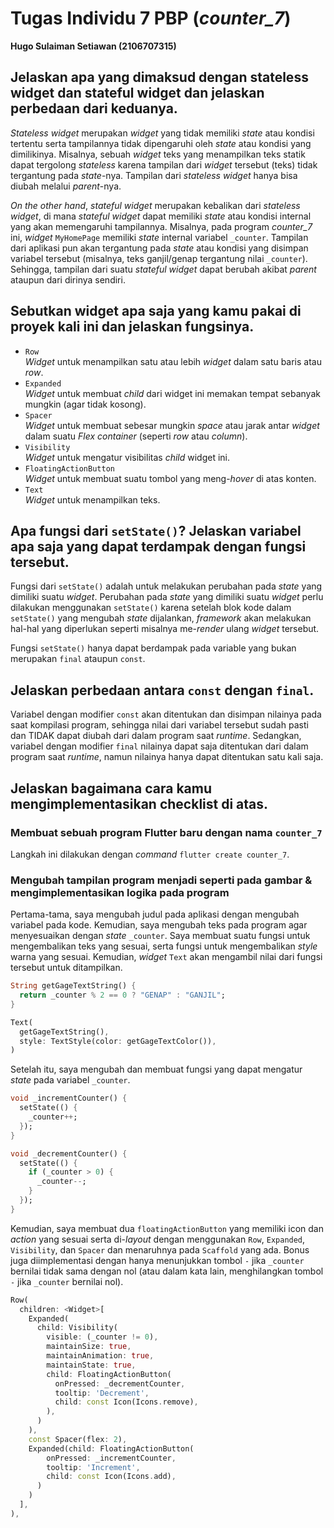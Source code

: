 # Tugas Individu 7 PBP (*counter_7*)
**Hugo Sulaiman Setiawan (2106707315)**

## Jelaskan apa yang dimaksud dengan stateless widget dan stateful widget dan jelaskan perbedaan dari keduanya.      
*Stateless widget* merupakan *widget* yang tidak memiliki *state* atau kondisi tertentu serta tampilannya tidak dipengaruhi oleh *state* atau kondisi yang dimilikinya. Misalnya, sebuah *widget* teks yang menampilkan teks statik dapat tergolong *stateless* karena tampilan dari *widget* tersebut (teks) tidak tergantung pada *state*-nya. Tampilan dari *stateless widget* hanya bisa diubah melalui *parent*-nya.

*On the other hand*, *stateful widget* merupakan kebalikan dari *stateless widget*, di mana *stateful widget* dapat memiliki *state* atau kondisi internal yang akan memengaruhi tampilannya. Misalnya, pada program *counter_7* ini, *widget* `MyHomePage` memiliki *state* internal variabel `_counter`. Tampilan dari aplikasi pun akan tergantung pada *state* atau kondisi yang disimpan variabel tersebut (misalnya, teks ganjil/genap tergantung nilai `_counter`). Sehingga, tampilan dari suatu *stateful widget* dapat berubah akibat *parent* ataupun dari dirinya sendiri.

## Sebutkan widget apa saja yang kamu pakai di proyek kali ini dan jelaskan fungsinya.   
- `Row` <br> *Widget* untuk menampilkan satu atau lebih *widget* dalam satu baris atau *row*.
- `Expanded` <br> *Widget* untuk membuat *child* dari widget ini memakan tempat sebanyak mungkin (agar tidak kosong).
- `Spacer` <br> *Widget* untuk membuat sebesar mungkin *space* atau jarak antar *widget* dalam suatu *Flex container* (seperti *row* atau *column*).
- `Visibility` <br> *Widget* untuk mengatur visibilitas *child* widget ini.
- `FloatingActionButton` <br> *Widget* untuk membuat suatu tombol yang meng-*hover* di atas konten.
- `Text` <br> *Widget* untuk menampilkan teks.

## Apa fungsi dari `setState()`? Jelaskan variabel apa saja yang dapat terdampak dengan fungsi tersebut.   
Fungsi dari `setState()` adalah untuk melakukan perubahan pada *state* yang dimiliki suatu *widget*. Perubahan pada *state* yang dimiliki suatu *widget* perlu dilakukan menggunakan `setState()` karena setelah blok kode dalam `setState()` yang mengubah *state* dijalankan, *framework* akan melakukan hal-hal yang diperlukan seperti misalnya me-*render* ulang *widget* tersebut.

Fungsi `setState()` hanya dapat berdampak pada variable yang bukan merupakan `final` ataupun `const`.

## Jelaskan perbedaan antara `const` dengan `final`.     
Variabel dengan modifier `const` akan ditentukan dan disimpan nilainya pada saat kompilasi program, sehingga nilai dari variabel tersebut sudah pasti dan TIDAK dapat diubah dari dalam program saat *runtime*. Sedangkan, variabel dengan modifier `final` nilainya dapat saja ditentukan dari dalam program saat *runtime*, namun nilainya hanya dapat ditentukan satu kali saja.

## Jelaskan bagaimana cara kamu mengimplementasikan checklist di atas.  
### Membuat sebuah program Flutter baru dengan nama `counter_7`
Langkah ini dilakukan dengan *command* `flutter create counter_7`.

### Mengubah tampilan program menjadi seperti pada gambar & mengimplementasikan logika pada program
Pertama-tama, saya mengubah judul pada aplikasi dengan mengubah variabel pada kode. Kemudian, saya mengubah teks pada program agar menyesuaikan dengan *state* `_counter`. Saya membuat suatu fungsi untuk mengembalikan teks yang sesuai, serta fungsi untuk mengembalikan *style* warna yang sesuai. Kemudian, *widget* `Text` akan mengambil nilai dari fungsi tersebut untuk ditampilkan.
```dart
String getGageTextString() {
  return _counter % 2 == 0 ? "GENAP" : "GANJIL";
}

Text(
  getGageTextString(),
  style: TextStyle(color: getGageTextColor()),
)
```

Setelah itu, saya mengubah dan membuat fungsi yang dapat mengatur *state* pada variabel `_counter`.
```dart
void _incrementCounter() {
  setState(() {
    _counter++;
  });
}

void _decrementCounter() {
  setState(() {
    if (_counter > 0) {
      _counter--;
    }
  });
}
```

Kemudian, saya membuat dua `floatingActionButton` yang memiliki icon dan *action* yang sesuai serta di-*layout* dengan menggunakan `Row`, `Expanded`, `Visibility`, dan `Spacer` dan menaruhnya pada `Scaffold` yang ada. Bonus juga diimplementasi dengan hanya menunjukkan tombol `-` jika `_counter` bernilai tidak sama dengan nol (atau dalam kata lain, menghilangkan tombol `-` jika `_counter` bernilai nol).
```dart
Row(
  children: <Widget>[
    Expanded(
      child: Visibility(
        visible: (_counter != 0),
        maintainSize: true,
        maintainAnimation: true,
        maintainState: true,
        child: FloatingActionButton(
          onPressed: _decrementCounter,
          tooltip: 'Decrement',
          child: const Icon(Icons.remove),
        ),
      )
    ),
    const Spacer(flex: 2),
    Expanded(child: FloatingActionButton(
        onPressed: _incrementCounter,
        tooltip: 'Increment',
        child: const Icon(Icons.add),
      )
    )
  ],
),
```